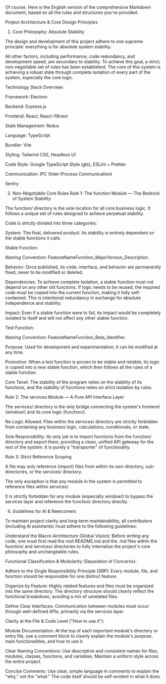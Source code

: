 Of course. Here is the English version of the comprehensive Markdown document, based on all the rules and structures you've provided.

Project Architecture & Core Design Principles
1. Core Philosophy: Absolute Stability

The design and development of this project adhere to one supreme principle: everything is for absolute system stability.

All other factors, including performance, code redundancy, and development speed, are secondary to stability. To achieve this goal, a strict, non-negotiable set of rules has been established. The core of this system is achieving a robust state through complete isolation of every part of the system, especially the core logic.

Technology Stack Overview:

Framework: Electron

Backend: Express.js

Frontend: React, React-i18next

State Management: Redux

Language: TypeScript

Bundler: Vite

Styling: Tailwind CSS, Headless UI

Code Style: Google TypeScript Style (gts), ESLint + Prettier

Communication: IPC (Inter-Process Communication)

Sentry

2. Non-Negotiable Core Rules
Rule 1: The function Module — The Bedrock of System Stability

The function/ directory is the sole location for all core business logic. It follows a unique set of rules designed to achieve perpetual stability.

Code is strictly divided into three categories:

System: The final, delivered product. Its stability is entirely dependent on the stable functions it calls.

Stable Function:

Naming Convention: FeatureNameFunction_MajorVersion_Description.

Behavior: Once published, its code, interface, and behavior are permanently fixed, never to be modified or deleted.

Dependencies: To achieve complete isolation, a stable function must not depend on any other old functions. If logic needs to be reused, the required code must be copied into the current function, making it fully self-contained. This is intentional redundancy in exchange for absolute independence and stability.

Impact: Even if a stable function were to fail, its impact would be completely isolated to itself and will not affect any other stable function.

Test Function:

Naming Convention: FeatureNameFunction_Beta_Identifier.

Purpose: Used for development and experimentation; it can be modified at any time.

Promotion: When a test function is proven to be stable and reliable, its logic is copied into a new stable function, which then follows all the rules of a stable function.

Core Tenet: The stability of the program relies on the stability of its functions, and the stability of functions relies on strict isolation by rules.

Rule 2: The services Module — A Pure API Interface Layer

The services/ directory is the only bridge connecting the system's frontend (window/) and its core logic (function/).

No Logic Allowed: Files within the services/ directory are strictly forbidden from containing any business logic, calculations, conditionals, or state.

Sole Responsibility: Its only job is to import functions from the function/ directory and export them, providing a clean, unified API gateway for the rest of the system. It is purely a "transporter" of functionality.

Rule 3: Strict Reference Scoping

A file may only reference (import) files from within its own directory, sub-directories, or the services/ directory.

The only exception is that any module in the system is permitted to reference files within services/.

It is strictly forbidden for any module (especially window/) to bypass the services layer and reference the function/ directory directly.


4. Guidelines for AI & Newcomers

To maintain project clarity and long-term maintainability, all contributors (including AI assistants) must adhere to the following guidelines:

Understand the Macro-Architecture (Global Vision):
Before writing any code, one must first read the root README.md and the .md files within the function/ and services/ directories to fully internalize the project's core philosophy and unchangeable rules.

Functional Classification & Modularity (Separation of Concerns):

Adhere to the Single Responsibility Principle (SRP): Every module, file, and function should be responsible for one distinct feature.

Organize by Feature: Highly related features and files must be organized into the same directory. The directory structure should clearly reflect the functional breakdown, avoiding a mix of unrelated files.

Define Clear Interfaces: Communication between modules must occur through well-defined APIs, primarily via the services layer.

Clarity at the File & Code Level ("How to use it"):

Module Documentation: At the top of each important module's directory or entry file, use a comment block to clearly explain the module's purpose, main functionalities, and how to use it.

Clear Naming Conventions: Use descriptive and consistent names for files, modules, classes, functions, and variables. Maintain a uniform style across the entire project.

Concise Comments: Use clear, simple language in comments to explain the "why," not the "what." The code itself should be self-evident in what it does.